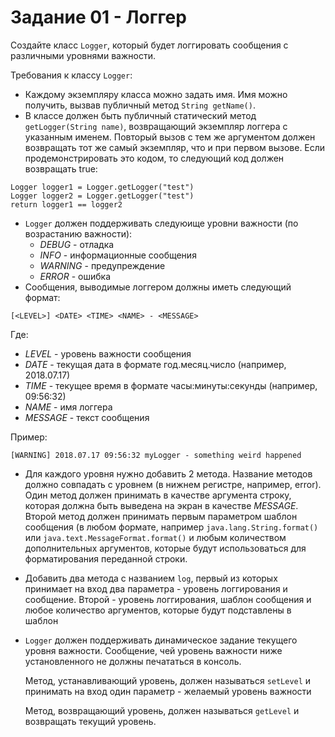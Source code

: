 # Задание 01 - Логгер

Создайте класс `Logger`, который будет логгировать сообщения с различными уровнями важности.

Требования к классу `Logger`:
* Каждому экземпляру класса можно задать имя.
Имя можно получить, вызвав публичный метод `String getName()`.
* В классе должен быть публичный статический метод `getLogger(String name)`,
возвращающий экземпляр логгера с указанным именем.
Повторый вызов с тем же аргументом должен возвращать тот же самый экземпляр, что и при первом вызове.
Если продемонстрировать это кодом, то следующий код должен возвращать true:
```
Logger logger1 = Logger.getLogger("test")
Logger logger2 = Logger.getLogger("test")
return logger1 == logger2
```
* `Logger` должен поддерживать следуюище уровни важности (по возрастанию важности):
  * *DEBUG* - отладка
  * *INFO* - информационные сообщения
  * *WARNING* - предупреждение
  * *ERROR* - ошибка
* Сообщения, выводимые логгером должны иметь следующий формат:
```
[<LEVEL>] <DATE> <TIME> <NAME> - <MESSAGE>
```
Где:
  - *LEVEL* - уровень важности сообщения
  - *DATE* - текущая дата в формате год.месяц.число (например, 2018.07.17)
  - *TIME* - текущее время в формате часы:минуты:секунды (например, 09:56:32)
  - *NAME* - имя логгера
  - *MESSAGE* - текст сообщения

  Пример:
```
[WARNING] 2018.07.17 09:56:32 myLogger - something weird happened
```
* Для каждого уровня нужно добавить 2 метода. Название методов должно совпадать с уровнем
(в нижнем регистре, например, error).
Один метод должен принимать в качестве аргумента строку,
которая должна быть выведена на экран в качестве *MESSAGE*.
Второй метод должен принимать первым параметром шаблон сообщения
(в любом формате, например `java.lang.String.format()` или `java.text.MessageFormat.format()`
 и любым количеством дополнительных аргументов, которые будут использоваться
 для форматирования переданной строки.

* Добавить два метода с названием `log`, первый из которых принимает на вход два параметра -
 уровень логгирования и сообщение. Второй - уровень логгирования, шаблон сообщения
 и любое количество аргументов, которые будут подставлены в шаблон

* `Logger` должен поддерживать динамическое задание текущего уровня важности.
 Сообщение, чей уровень важности ниже установленного не должны печататься в консоль.

  Метод, устанавливающий уровень, должен называться `setLevel`
   и принимать на вход один параметр - желаемый уровень важности

  Метод, возвращающий уровень, должен называться `getLevel` и возвращать текущий уровень.
